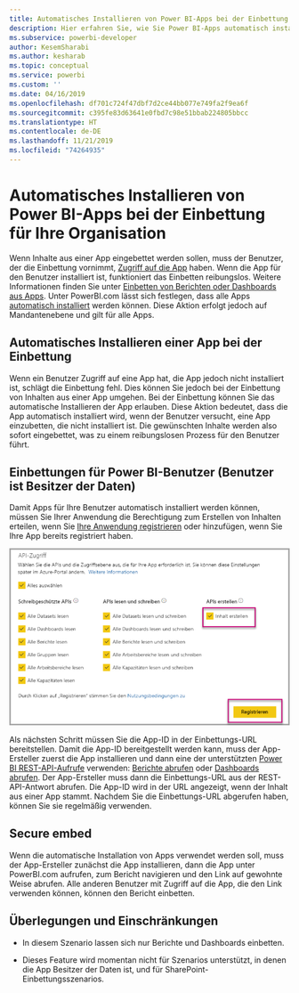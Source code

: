 ```yaml
---
title: Automatisches Installieren von Power BI-Apps bei der Einbettung für Ihre Organisation
description: Hier erfahren Sie, wie Sie Power BI-Apps automatisch installieren, wenn Sie für Ihre Organisation Einbettungen vornehmen.
ms.subservice: powerbi-developer
author: KesemSharabi
ms.author: kesharab
ms.topic: conceptual
ms.service: powerbi
ms.custom: ''
ms.date: 04/16/2019
ms.openlocfilehash: df701c724f47dbf7d2ce44bb077e749fa2f9ea6f
ms.sourcegitcommit: c395fe83d63641e0fbd7c98e51bbab224805bbcc
ms.translationtype: HT
ms.contentlocale: de-DE
ms.lasthandoff: 11/21/2019
ms.locfileid: "74264935"
---
```

# <a name="auto-install-power-bi-apps-when-embedding-for-your-organization"></a>Automatisches Installieren von Power BI-Apps bei der Einbettung für Ihre Organisation

Wenn Inhalte aus einer App eingebettet werden sollen, muss der Benutzer, der die Einbettung vornimmt, [Zugriff auf die App](../service-create-distribute-apps.md) haben. Wenn die App für den Benutzer installiert ist, funktioniert das Einbetten reibungslos. Weitere Informationen finden Sie unter [Einbetten von Berichten oder Dashboards aus Apps](embed-from-apps.md). Unter PowerBI.com lässt sich festlegen, dass alle Apps [automatisch installiert](https://powerbi.microsoft.com/blog/automatically-install-apps/) werden können. Diese Aktion erfolgt jedoch auf Mandantenebene und gilt für alle Apps.

## <a name="auto-install-app-on-embedding"></a>Automatisches Installieren einer App bei der Einbettung

Wenn ein Benutzer Zugriff auf eine App hat, die App jedoch nicht installiert ist, schlägt die Einbettung fehl. Dies können Sie jedoch bei der Einbettung von Inhalten aus einer App umgehen. Bei der Einbettung können Sie das automatische Installieren der App erlauben. Diese Aktion bedeutet, dass die App automatisch installiert wird, wenn der Benutzer versucht, eine App einzubetten, die nicht installiert ist. Die gewünschten Inhalte werden also sofort eingebettet, was zu einem reibungslosen Prozess für den Benutzer führt.

## <a name="embed-for-power-bi-users-user-owns-data"></a>Einbettungen für Power BI-Benutzer (Benutzer ist Besitzer der Daten)

Damit Apps für Ihre Benutzer automatisch installiert werden können, müssen Sie Ihrer Anwendung die Berechtigung zum Erstellen von Inhalten erteilen, wenn Sie [Ihre Anwendung registrieren](register-app.md#register-with-the-power-bi-application-registration-tool) oder hinzufügen, wenn Sie Ihre App bereits registriert haben.

![Registrieren einer App mit der Berechtigung zum Erstellen von Inhalten](media/embed-auto-install-app/register-app-create-content.png)

Als nächsten Schritt müssen Sie die App-ID in der Einbettungs-URL bereitstellen. Damit die App-ID bereitgestellt werden kann, muss der App-Ersteller zuerst die App installieren und dann eine der unterstützten [Power BI REST-API-Aufrufe](https://docs.microsoft.com/rest/api/power-bi/) verwenden: [Berichte abrufen](https://docs.microsoft.com/rest/api/power-bi/reports/getreports) oder [Dashboards abrufen](https://docs.microsoft.com/rest/api/power-bi/dashboards/getdashboards). Der App-Ersteller muss dann die Einbettungs-URL aus der REST-API-Antwort abrufen. Die App-ID wird in der URL angezeigt, wenn der Inhalt aus einer App stammt.  Nachdem Sie die Einbettungs-URL abgerufen haben, können Sie sie regelmäßig verwenden.

## <a name="secure-embed"></a>Secure embed

Wenn die automatische Installation von Apps verwendet werden soll, muss der App-Ersteller zunächst die App installieren, dann die App unter PowerBI.com aufrufen, zum Bericht navigieren und den Link auf gewohnte Weise abrufen. Alle anderen Benutzer mit Zugriff auf die App, die den Link verwenden können, können den Bericht einbetten.

## <a name="considerations-and-limitations"></a>Überlegungen und Einschränkungen

* In diesem Szenario lassen sich nur Berichte und Dashboards einbetten.

* Dieses Feature wird momentan nicht für Szenarios unterstützt, in denen die App Besitzer der Daten ist, und für SharePoint-Einbettungsszenarios.